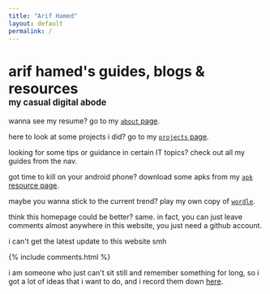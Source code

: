 ```yaml
---
title: "Arif Hamed"
layout: default
permalink: /
---
```


<!-- <link rel="stylesheet" href="https://arifhamed.github.io/static/css/bootstrap.min.css">
<script src="https://arifhamed.github.io/static/js/jquery.min.js"></script>
<script src="https://arifhamed.github.io/static/js/bootstrap.min.js"></script>

<link rel="stylesheet" type="text/css" href="https://arifhamed.github.io/static/css/site.css"> -->


# arif hamed's guides, blogs & resources <br><span style="font-size:60%;">my casual digital abode</span>

wanna see my resume? go to my [`about` page](https://arifhamed.github.io/about).

here to look at some projects i did? go to my [`projects` page](https://arifhamed.github.io/projects).

looking for some tips or guidance in certain IT topics? check out all my guides from the nav.

got time to kill on your android phone? download some apks from my [`apk` resource page](https://arifhamed.github.io/resources/apk).

maybe you wanna stick to the current trend? play my own copy of [`wordle`](https://arifhamed.github.io/games/wordle).

think this homepage could be better? same. in fact, you can just leave comments almost anywhere in this website, you just need a github account.

<script>
    getLatestCommitDate();
    async function getLatestCommitDate() {
        const response = await fetch("https://api.github.com/repos/arifhamed/arifhamed.github.io/commits");
        const all = await response.json();
        const latest_date = all[0]['commit']['author']['date']+" (GMT+8)";
        document.getElementById('demo').innerHTML = "this website was last updated in "+latest_date;
    }
</script>

<span id="time">i can't get the latest update to this website smh</span>


{% include comments.html %}


i am someone who just can't sit still and remember something for long, so i got a lot of ideas that i want to do, and i record them down [here](https://arifhamed.github.io/todo).